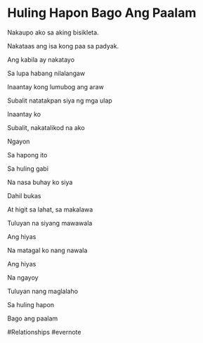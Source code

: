 # Huling Hapon Bago Ang Paalam

Nakaupo ako sa aking bisikleta.

Nakataas ang isa kong paa sa padyak.

Ang kabila ay nakatayo

Sa lupa habang nilalangaw

Inaantay kong lumubog ang araw

Subalit natatakpan siya ng mga ulap

Inaantay ko

Subalit, nakatalikod na ako

Ngayon

Sa hapong ito

Sa huling gabi

Na nasa buhay ko siya

Dahil bukas

At higit sa lahat, sa makalawa

Tuluyan na siyang mawawala

Ang hiyas

Na matagal ko nang nawala

Ang hiyas

Na ngayoy

Tuluyan nang maglalaho

Sa huling hapon

Bago ang paalam

\#Relationships #evernote

